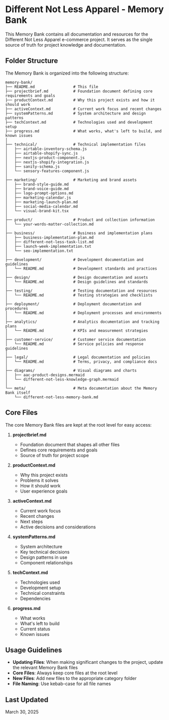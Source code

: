 # Different Not Less Apparel - Memory Bank

This Memory Bank contains all documentation and resources for the Different Not Less Apparel e-commerce project. It serves as the single source of truth for project knowledge and documentation.

## Folder Structure

The Memory Bank is organized into the following structure:

```
memory-bank/
├── README.md                 # This file
├── projectbrief.md           # Foundation document defining core requirements and goals
├── productContext.md         # Why this project exists and how it should work
├── activeContext.md          # Current work focus and recent changes
├── systemPatterns.md         # System architecture and design patterns
├── techContext.md            # Technologies used and development setup
├── progress.md               # What works, what's left to build, and known issues
│
├── technical/                # Technical implementation files
│   ├── airtable-inventory-schema.js
│   ├── airtable-shopify-sync.js
│   ├── nextjs-product-component.js
│   ├── nextjs-shopify-integration.js
│   ├── sanity-schema.js
│   └── sensory-features-component.js
│
├── marketing/                # Marketing and brand assets
│   ├── brand-style-guide.md
│   ├── brand-voice-guide.md
│   ├── logo-prompt-options.md
│   ├── marketing-calendar.js
│   ├── marketing-launch-plan.md
│   ├── social-media-calendar.md
│   └── visual-brand-kit.tsx
│
├── product/                  # Product and collection information
│   └── your-words-matter-collection.md
│
├── business/                 # Business and implementation plans
│   ├── business-implementation-plan.md
│   ├── different-not-less-task-list.md
│   ├── launch-week-implementation.txt
│   └── seo-implementation.txt
│
├── development/              # Development documentation and guidelines
│   └── README.md             # Development standards and practices
│
├── design/                   # Design documentation and assets
│   └── README.md             # Design guidelines and standards
│
├── testing/                  # Testing documentation and resources
│   └── README.md             # Testing strategies and checklists
│
├── deployment/               # Deployment documentation and procedures
│   └── README.md             # Deployment processes and environments
│
├── analytics/                # Analytics documentation and tracking plans
│   └── README.md             # KPIs and measurement strategies
│
├── customer-service/         # Customer service documentation
│   └── README.md             # Service policies and response guidelines
│
├── legal/                    # Legal documentation and policies
│   └── README.md             # Terms, privacy, and compliance docs
│
├── diagrams/                 # Visual diagrams and charts
│   ├── aac-product-designs.mermaid
│   └── different-not-less-knowledge-graph.mermaid
│
└── meta/                     # Meta documentation about the Memory Bank itself
    └── different-not-less-memory-bank.md
```

## Core Files

The core Memory Bank files are kept at the root level for easy access:

1. **projectbrief.md**
   - Foundation document that shapes all other files
   - Defines core requirements and goals
   - Source of truth for project scope

2. **productContext.md**
   - Why this project exists
   - Problems it solves
   - How it should work
   - User experience goals

3. **activeContext.md**
   - Current work focus
   - Recent changes
   - Next steps
   - Active decisions and considerations

4. **systemPatterns.md**
   - System architecture
   - Key technical decisions
   - Design patterns in use
   - Component relationships

5. **techContext.md**
   - Technologies used
   - Development setup
   - Technical constraints
   - Dependencies

6. **progress.md**
   - What works
   - What's left to build
   - Current status
   - Known issues

## Usage Guidelines

- **Updating Files**: When making significant changes to the project, update the relevant Memory Bank files
- **Core Files**: Always keep core files at the root level
- **New Files**: Add new files to the appropriate category folder
- **File Naming**: Use kebab-case for all file names

## Last Updated

March 30, 2025
